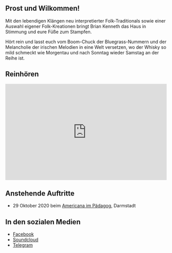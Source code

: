 ## Prost und Wilkommen!
Mit den lebendigen Klängen neu interpretierter Folk-Traditionals sowie einer Auswahl eigener Folk-Kreationen bringt Brian Kenneth das Haus in Stimmung und eure Füße zum Stampfen.

Hört rein und lasst euch vom Boom-Chuck der Bluegrass-Nummern und der Melancholie der irischen Melodien in eine Welt versetzen, wo der Whisky so mild schmeckt wie Morgentau und nach Sonntag wieder Samstag an der Reihe ist.

## Reinhören
<iframe width="100%" height="300" scrolling="no" frameborder="no" allow="autoplay" src="https://w.soundcloud.com/player/?url=https%3A//api.soundcloud.com/playlists/1021407670&color=%23ff5500&auto_play=false&hide_related=false&show_comments=true&show_user=true&show_reposts=false&show_teaser=true&visual=true"></iframe>

## Anstehende Auftritte
- 29 Oktober 2020 beim [Americana im Pädagog](https://facebook.com/pages/category/Concert-Tour/Americana-im-P%C3%A4dagog-128978271026708/), Darmstadt

## In den sozialen Medien
- [Facebook](https://facebook.com/BrianKennethMusic/)
- [Soundcloud](https://soundcloud.com/briankennethmusic)
- [Telegram](https://t.me/BrianJL)